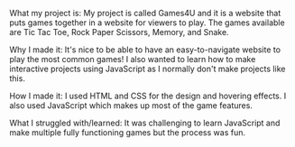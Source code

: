 What my project is:
My project is called Games4U and it is a website that puts games together in a website for viewers to play. The games available are Tic Tac Toe, Rock Paper Scissors, Memory, and Snake.

Why I made it:
It's nice to be able to have an easy-to-navigate website to play the most common games! I also wanted to learn how to make interactive projects using JavaScript as I normally don't make projects like this.

How I made it:
I used HTML and CSS for the design and hovering effects. I also used JavaScript which makes up most of the game features.

What I struggled with/learned:
It was challenging to learn JavaScript and make multiple fully functioning games but the process was fun. 
